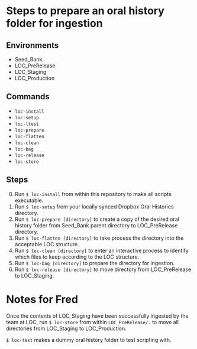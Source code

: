 # Steps to prepare an oral history folder for ingestion

## Environments
- Seed_Bank
- LOC_PreRelease
- LOC_Staging
- LOC_Production

## Commands
- `loc-install`
- `loc-setup`
- `loc-ltest`
- `loc-prepare`
- `loc-flatten`
- `loc-clean`
- `loc-bag`
- `loc-release`
- `loc-store`

## Steps
0. Run `$ loc-install` from within this repository to make all scripts executable.
1. Run `$ loc-setup` from your locally synced Dropbox Oral Histories directory.
2. Run `$ loc-prepare [directory]` to create a copy of the desired oral history folder from Seed_Bank parent directory to LOC_PreRelease directory.
3. Run `$ loc-flatten [directory]` to take process the directory into the acceptable LOC structure.
4. Run `$ loc-clean [directory]` to enter an interactive process to identify which files to keep according to the LOC structure.
5. Run `$ loc-bag [directory]` to prepare the directory for ingestion.
6. Run `$ loc-release [directory]` to move directory from LOC_PreRelease to LOC_Staging.

# Notes for Fred
Once the contents of LOC_Staging have been successfully ingested by the team at LOC, run `$ loc-store` from within `LOC_PreRelease/.` to move all directories from LOC_Staging to LOC_Production.

`$ loc-test` makes a dummy oral history folder to test scripting with.